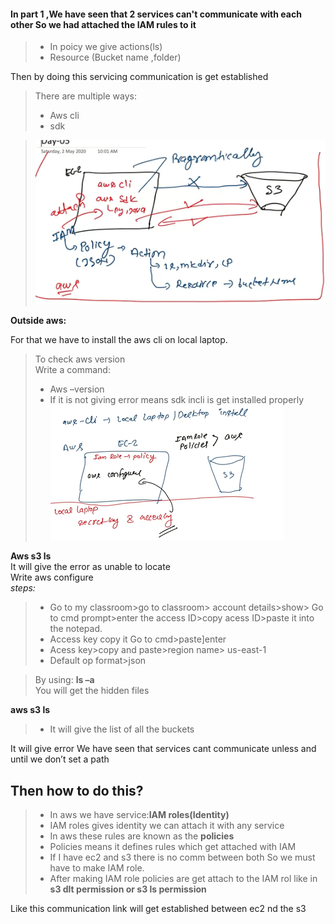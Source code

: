 #### In part 1 ,We have seen that  2 services can't communicate with each other So we had attached the IAM rules to it
> + In poicy we give actions(ls)
> + Resource (Bucket name ,folder)

Then by doing this servicing communication is get established
> There are multiple ways:
> + Aws cli
> + sdk

>  ![](Image/inside1.png) 

**Outside aws:**

For that we have to install the aws cli on local laptop.
> To check aws version\
Write a command:
> + Aws –version
> + If it is not giving error means sdk incli is get installed properly\
>  ![](Image/outside1.png) 

**Aws s3 ls**\
It will give the error as unable to locate\
Write aws configure\
*steps:*

> + Go to my classroom>go to classroom> account details>show>
Go to cmd prompt>enter the access ID>copy acess ID>paste it into the notepad.
> + Access key copy it
Go to cmd>paste]enter
> + Acess key>copy and paste>region name> us-east-1
> + Default op format>json

>  By using:   **ls –a**\
> You will get the hidden files

**aws s3 ls**
> + It will give the list of all the buckets

It will give error 
We have seen that services cant communicate unless and until we don’t set a path 

## Then how to do this?
> + In aws we have service:**IAM roles(Identity)**
> + IAM roles gives identity we can attach it with any service
> + In aws these rules are known as the **policies**
> + Policies means it defines rules which get attached with IAM
> + If I have ec2 and s3 there is no comm between both
So we must have to make IAM role.
> + After making IAM role policies are get attach to the IAM rol like in **s3 dlt permission or s3 ls permission**

Like this communication link will get established between ec2 nd the s3


